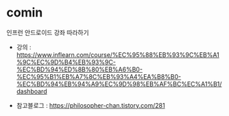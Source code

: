# comin
인프런 안드로이드 강좌 따라하기

* 강의 : https://www.inflearn.com/course/%EC%95%88%EB%93%9C%EB%A1%9C%EC%9D%B4%EB%93%9C-%EC%BD%94%ED%8B%80%EB%A6%B0-%EC%95%B1%EB%A7%8C%EB%93%A4%EA%B8%B0-%EC%BD%94%EB%94%A9%EC%9D%98%EB%AF%BC%EC%A1%B1/dashboard

* 참고블로그 : https://philosopher-chan.tistory.com/281
